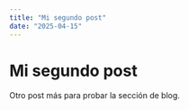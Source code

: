 ```yaml
---
title: "Mi segundo post"
date: "2025-04-15"
---
```


# Mi segundo post

Otro post más para probar la sección de blog.

